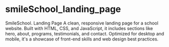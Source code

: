 # smileSchool_landing_page
SmileSchool. Landing Page  A clean, responsive landing page for a school website. Built with HTML, CSS, and JavaScript, it includes sections like hero, about, programs, testimonials, and contact. Optimized for desktop and mobile, it's a showcase of front-end skills and web design best practices.
